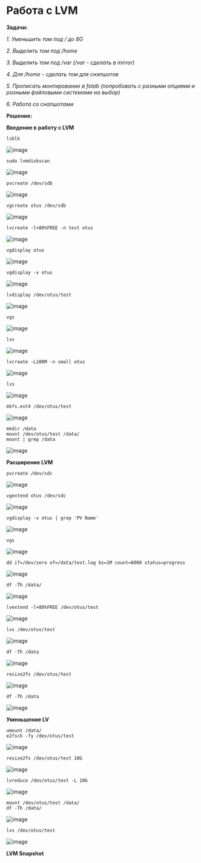 # Работа с LVM

**Задачи:**

  *1. Уменьшить том под / до 8G*
  
  *2. Выделить том под /home*

  *3. Выделить том под /var (/var - сделать в mirror)*
  
  *4. Для /home - сделать том для снэпшотов*
  
  *5. Прописать монтирование в fstab (попробовать с разными опциями и разными файловыми системами на выбор)*
  
  *6. Работа со снапшотами*
  
**Решение:**

**Введение в работу с LVM**

```
lsblk
```

![image](https://github.com/lettache/Otus-Administrator-Linux-Pro-Kryuchkov_VV/assets/84719218/12db0424-dfe2-4905-a057-12eb55d61240)

```
sudo lvmdiskscan
```

![image](https://github.com/lettache/Otus-Administrator-Linux-Pro-Kryuchkov_VV/assets/84719218/31cfc902-33ac-4a08-84e4-79320690216f)

```
pvcreate /dev/sdb
```

![image](https://github.com/lettache/Otus-Administrator-Linux-Pro-Kryuchkov_VV/assets/84719218/96f71cce-1e8f-429f-bdb4-395783912f92)

```
vgcreate otus /dev/sdb
```

![image](https://github.com/lettache/Otus-Administrator-Linux-Pro-Kryuchkov_VV/assets/84719218/7bbd42dc-1288-40ba-ae2f-592e23c88392)

```
lvcreate -l+80%FREE -n test otus
```

![image](https://github.com/lettache/Otus-Administrator-Linux-Pro-Kryuchkov_VV/assets/84719218/702c9b00-83f8-4c06-8a7a-bc2ce70cc9c3)

```
vgdisplay otus
```

![image](https://github.com/lettache/Otus-Administrator-Linux-Pro-Kryuchkov_VV/assets/84719218/88dcbbd1-0edb-48ac-9bee-d74f5fadeb24)

```
vgdisplay -v otus
```

![image](https://github.com/lettache/Otus-Administrator-Linux-Pro-Kryuchkov_VV/assets/84719218/9fec8c3f-e91a-4fe6-b9af-35b16378d3ec)

```
lvdisplay /dev/otus/test
```

![image](https://github.com/lettache/Otus-Administrator-Linux-Pro-Kryuchkov_VV/assets/84719218/1c680a3d-a07b-4f93-a2dd-b4ceed794eee)

```
vgs
```

![image](https://github.com/lettache/Otus-Administrator-Linux-Pro-Kryuchkov_VV/assets/84719218/5f857f15-60d2-4ce0-a896-468972078d49)

```
lvs
```

![image](https://github.com/lettache/Otus-Administrator-Linux-Pro-Kryuchkov_VV/assets/84719218/e39aa688-86c6-416c-bb14-61d2ad9a5cca)

```
lvcreate -L100M -n small otus
```

![image](https://github.com/lettache/Otus-Administrator-Linux-Pro-Kryuchkov_VV/assets/84719218/b623e30d-f792-4e81-bb69-f5c6b8c775ee)

```
lvs
```

![image](https://github.com/lettache/Otus-Administrator-Linux-Pro-Kryuchkov_VV/assets/84719218/afeefbc3-2887-4b52-aed2-ae6f44486267)

```
mkfs.ext4 /dev/otus/test
```

![image](https://github.com/lettache/Otus-Administrator-Linux-Pro-Kryuchkov_VV/assets/84719218/7a3c03b3-e099-4bf5-beda-d604285d5777)

```
mkdir /data 
mount /dev/otus/test /data/ 
mount | grep /data 
```

![image](https://github.com/lettache/Otus-Administrator-Linux-Pro-Kryuchkov_VV/assets/84719218/622f9010-9f93-4185-bb62-a2f9cd5b0823)

**Расширение LVM**

```
pvcreate /dev/sdc
```

![image](https://github.com/lettache/Otus-Administrator-Linux-Pro-Kryuchkov_VV/assets/84719218/6e1c98d4-84c2-4394-89fa-b36f752ffb64)

```
vgextend otus /dev/sdc
```

![image](https://github.com/lettache/Otus-Administrator-Linux-Pro-Kryuchkov_VV/assets/84719218/77324ac7-361a-4feb-aea5-5337f95a3b85)

```
vgdisplay -v otus | grep 'PV Name'
```

![image](https://github.com/lettache/Otus-Administrator-Linux-Pro-Kryuchkov_VV/assets/84719218/8d856bd1-1507-4e8c-b8d5-2efdd61acc7b)

```
vgs
```

![image](https://github.com/lettache/Otus-Administrator-Linux-Pro-Kryuchkov_VV/assets/84719218/16a5df65-e810-4ecb-97b0-e42bd437fda2)

```
dd if=/dev/zero of=/data/test.log bs=1M count=8000 status=progress 
```

![image](https://github.com/lettache/Otus-Administrator-Linux-Pro-Kryuchkov_VV/assets/84719218/f9eb8c93-7069-42d3-aef3-56c773c0fd3f)

```
df -Th /data/ 
```

![image](https://github.com/lettache/Otus-Administrator-Linux-Pro-Kryuchkov_VV/assets/84719218/2cdd7486-ed8b-488c-87da-362f91953023)

```
lvextend -l+80%FREE /dev/otus/test 
```

![image](https://github.com/lettache/Otus-Administrator-Linux-Pro-Kryuchkov_VV/assets/84719218/cb97a197-9f5a-4630-8b50-a2567c8379f9)

```
lvs /dev/otus/test
```

![image](https://github.com/lettache/Otus-Administrator-Linux-Pro-Kryuchkov_VV/assets/84719218/9f60b780-6259-4178-bcbd-720c99e2c6f0)

```
df -Th /data
```

![image](https://github.com/lettache/Otus-Administrator-Linux-Pro-Kryuchkov_VV/assets/84719218/65b5441a-adeb-4c12-bf5d-26e49f5f5617)

```
resize2fs /dev/otus/test
```

![image](https://github.com/lettache/Otus-Administrator-Linux-Pro-Kryuchkov_VV/assets/84719218/f12fa45b-16b5-4c90-923d-c1954827317d)

```
df -Th /data
```

![image](https://github.com/lettache/Otus-Administrator-Linux-Pro-Kryuchkov_VV/assets/84719218/de280433-3cbc-4449-b11f-c22ec9bcf3f9)

**Уменьшение LV**

```
umount /data/ 
e2fsck -fy /dev/otus/test 
```

![image](https://github.com/lettache/Otus-Administrator-Linux-Pro-Kryuchkov_VV/assets/84719218/b6f85cf3-d14e-49dd-a806-a18a91e8c498)

```
resize2fs /dev/otus/test 10G
```

![image](https://github.com/lettache/Otus-Administrator-Linux-Pro-Kryuchkov_VV/assets/84719218/2bfad293-3633-4d59-80da-d8b53fd485ec)

```
lvreduce /dev/otus/test -L 10G
```

![image](https://github.com/lettache/Otus-Administrator-Linux-Pro-Kryuchkov_VV/assets/84719218/8c995284-52f2-4eae-8b8d-3a99f820d5f2)

```
mount /dev/otus/test /data/
df -Th /data/ 
```

![image](https://github.com/lettache/Otus-Administrator-Linux-Pro-Kryuchkov_VV/assets/84719218/bfed6e5f-c193-49a3-abfc-6caa86085c90)

```
lvs /dev/otus/test
```

![image](https://github.com/lettache/Otus-Administrator-Linux-Pro-Kryuchkov_VV/assets/84719218/9a934b7a-2d52-4db0-bc8d-f522d314793a)

**LVM Snapshot**




















